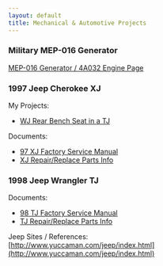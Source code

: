 ```yaml
---
layout: default
title: Mechanical & Automotive Projects
---
```


### Military MEP-016 Generator
[MEP-016 Generator / 4A032 Engine Page](./MEP-016/index.html)

### 1997 Jeep Cherokee XJ
My Projects:
* [WJ Rear Bench Seat in a TJ](./wj_rear_seats_in_xj.html)

Documents:
* [97 XJ Factory Service Manual](./files/Jeep_XJ_1997_FSM.pdf)
* [XJ Repair/Replace Parts Info](./jeep_xj_parts.md)

### 1998 Jeep Wrangler TJ
Documents:
* [98 TJ Factory Service Manual](./files/Jeep_TJ_1998_FSM.pdf)
* [TJ Repair/Replace Parts Info](./jeep_tj_parts.md)  

Jeep Sites / References:  
[http://www.yuccaman.com/jeep/index.html](http://www.yuccaman.com/jeep/index.html)
